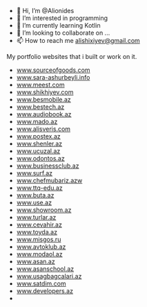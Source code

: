 - 👋 Hi, I’m @Alionides
- 👀 I’m interested in programming
- 🌱 I’m currently learning Kotlin
- 💞️ I’m looking to collaborate on ...
- 📫 How to reach me alishixiyev@gmail.com

My portfolio websites that i built or work on it.
 - www.sourceofgoods.com
 - www.sara-ashurbeyli.info
 - www.meest.com 
 - www.shikhiyev.com
 - www.besmobile.az
 - www.bestech.az
 - www.audiobook.az
 - www.mado.az
 - www.alisveris.com
 - www.postex.az
 - www.shenler.az
 - www.ucuzal.az
 - www.odontos.az
 - www.businessclub.az
 - www.surf.az
 - www.chefmubariz.azw
 - www.ttq-edu.az
 - www.buta.az
 - www.use.az
 - www.showroom.az
 - www.turlar.az
 - www.cevahir.az
 - www.toyda.az
 - www.misgos.ru
 - www.avtoklub.az
 - www.modaol.az
 - www.asan.az
 - www.asanschool.az
 - www.usagbagcalari.az
 - www.satdim.com
 - www.developers.az
 - 

<!---
Alionides/Alionides is a ✨ special ✨ repository because its `README.md` (this file) appears on your GitHub profile.
You can click the Preview link to take a look at your changes.
--->
